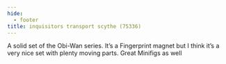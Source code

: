 ```yaml
---
hide:
  - footer
title: inquisitors transport scythe (75336)
---
```


A solid set of the Obi-Wan series. It’s a Fingerprint magnet but I think it’s a very nice set with plenty moving parts. Great Minifigs as well
